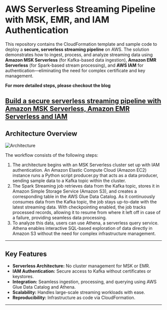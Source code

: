 # AWS Serverless Streaming Pipeline with MSK, EMR, and IAM Authentication

This repository contains the CloudFormation template and sample code to deploy a **secure, serverless streaming pipeline** on AWS. The solution demonstrates how to ingest, process, and analyze streaming data using **Amazon MSK Serverless** (for Kafka-based data ingestion), **Amazon EMR Serverless** (for Spark-based stream processing), and **AWS IAM** for authentication—eliminating the need for complex certificate and key management.

**For more detailed steps, please checkout the blog** 

[Build a secure serverless streaming pipeline with Amazon MSK Serverless, Amazon EMR Serverless and IAM](https://aws.amazon.com/blogs/big-data/build-a-secure-serverless-streaming-pipeline-with-amazon-msk-serverless-amazon-emr-serverless-and-iam/)
---

## Architecture Overview

![Architecture](https://d2908q01vomqb2.cloudfront.net/b6692ea5df920cad691c20319a6fffd7a4a766b8/2025/05/26/blog-4406-image-1.png)

The workflow consists of the following steps:

   1. The architecture begins with an MSK Serverless cluster set up with IAM authentication. An Amazon Elastic Compute Cloud (Amazon EC2) instance runs a Python script producer.py that acts as a data producer, sending sample data to a Kafka topic within the cluster.
   2. The Spark Streaming job retrieves data from the Kafka topic, stores it in Amazon Simple Storage Service (Amazon S3), and creates a corresponding table in the AWS Glue Data Catalog. As it continuously consumes data from the Kafka topic, the job stays up-to-date with the latest streaming data. With checkpointing enabled, the job tracks processed records, allowing it to resume from where it left off in case of a failure, providing seamless data processing.
   3. To analyze this data, users can use Athena, a serverless query service. Athena enables interactive SQL-based exploration of data directly in Amazon S3 without the need for complex infrastructure management.

---

## Key Features

- **Serverless Architecture:** No cluster management for MSK or EMR.
- **IAM Authentication:** Secure access to Kafka without certificates or keystores.
- **Integration:** Seamless ingestion, processing, and querying using AWS Glue Data Catalog and Athena.
- **Scalability:** Handles large-scale streaming workloads with ease.
- **Reproducibility:** Infrastructure as code via CloudFormation.

---
